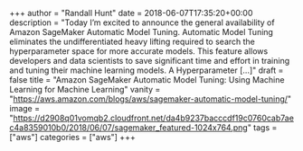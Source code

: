 +++
author = "Randall Hunt"
date = 2018-06-07T17:35:20+00:00
description = "Today I’m excited to announce the general availability of Amazon SageMaker Automatic Model Tuning. Automatic Model Tuning eliminates the undifferentiated heavy lifting required to search the hyperparameter space for more accurate models. This feature allows developers and data scientists to save significant time and effort in training and tuning their machine learning models. A Hyperparameter […]"
draft = false
title = "Amazon SageMaker Automatic Model Tuning: Using Machine Learning for Machine Learning"
vanity = "https://aws.amazon.com/blogs/aws/sagemaker-automatic-model-tuning/"
image = "https://d2908q01vomqb2.cloudfront.net/da4b9237bacccdf19c0760cab7aec4a8359010b0/2018/06/07/sagemaker_featured-1024x764.png"
tags = ["aws"]
categories = ["aws"]
+++
